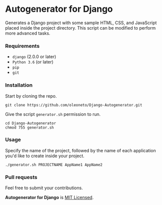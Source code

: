 # Autogenerator for Django

Generates a Django project with some sample HTML, CSS, and JavaScript placed inside the project directory.
This script can be modified to perform more advanced tasks.

### Requirements
- `django` (2.0.0 or later)
- `Python 3.6` (or later)
- `pip`
- `git`


### Installation
Start by cloning the repo.
```
git clone https://github.com/oleoneto/Django-Autogenerator.git
```

Give the script `generator.sh` permission to run.
```
cd Django-Autogenerator
chmod 755 generator.sh
```

### Usage

Specify the name of the project, followed by the name of each application you'd like to create inside your project. 
```
./generator.sh PROJECTNAME AppName1 AppName2
```

### Pull requests
Feel free to submit your contributions.

**Autogenerator for Django** is [MIT Licensed](LICENSE).
